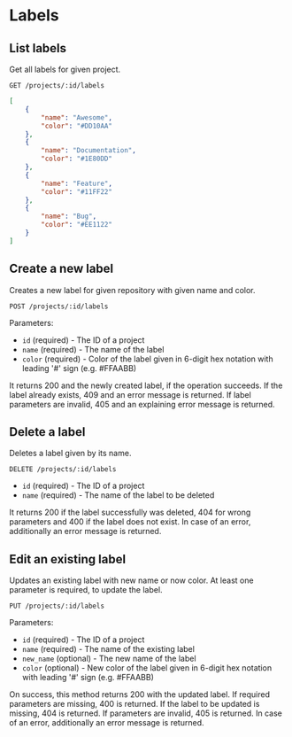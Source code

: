 # Labels

## List labels

Get all labels for given project.

```
GET /projects/:id/labels
```

```json
[
    {
        "name": "Awesome",
        "color": "#DD10AA"
    },
    {
        "name": "Documentation",
        "color": "#1E80DD"
    },
    {
        "name": "Feature",
        "color": "#11FF22"
    },
    {
        "name": "Bug",
        "color": "#EE1122"
    }
]
```

## Create a new label

Creates a new label for given repository with given name and color.

```
POST /projects/:id/labels
```

Parameters:

- `id` (required) - The ID of a project
- `name` (required) - The name of the label
- `color` (required) -  Color of the label given in 6-digit hex notation with leading '#' sign (e.g. #FFAABB)

It returns 200 and the newly created label, if the operation succeeds.
If the label already exists, 409 and an error message is returned.
If label parameters are invalid, 405 and an explaining error message is returned.

## Delete a label

Deletes a label given by its name.

```
DELETE /projects/:id/labels
```

- `id` (required) - The ID of a project
- `name` (required) - The name of the label to be deleted

It returns 200 if the label successfully was deleted, 404 for wrong parameters
and 400 if the label does not exist.
In case of an error, additionally an error message is returned.

## Edit an existing label

Updates an existing label with new name or now color. At least one parameter
is required, to update the label.

```
PUT /projects/:id/labels
```

Parameters:

- `id` (required) - The ID of a project
- `name` (required) - The name of the existing label
- `new_name` (optional) - The new name of the label
- `color` (optional) -  New color of the label given in 6-digit hex notation with leading '#' sign (e.g. #FFAABB)

On success, this method returns 200 with the updated label.
If required parameters are missing, 400 is returned.
If the label to be updated is missing, 404 is returned.
If parameters are invalid, 405 is returned. In case of an error,
additionally an error message is returned.
